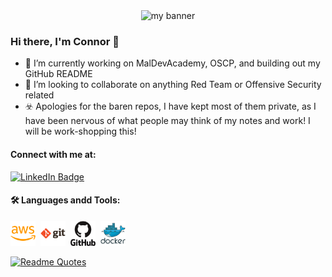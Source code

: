 <div id="banner" align="center">
  <img src="https://media.giphy.com/media/uAQm7xzHC0OB2VnSz4/giphy.gif" alt="my banner" width="175" height="200"/>
</div>

### Hi there, I'm Connor 👋

- 🔭 I’m currently working on MalDevAcademy, OSCP, and building out my GitHub README
- 👯 I’m looking to collaborate on anything Red Team or Offensive Security related
- ☣️ Apologies for the baren repos, I have kept most of them private, as I have been nervous of what people may think of my notes and work! I will be work-shopping this!

#### Connect with me at:

<div id="badges">
  <a href="https://www.linkedin.com/in/connor-h-1879801ab">
    <img src="https://img.shields.io/badge/LinkedIn-blue?style=for-the-badge&logo=linkedin&logoColor=white" alt="LinkedIn Badge"/>
  </a>
</div>

#### 🛠️ Languages andd Tools:

<div>
  <img src="https://github.com/devicons/devicon/blob/master/icons/amazonwebservices/amazonwebservices-plain-wordmark.svg" title="AWS" alt="AWS" width="40" height="40"/>&nbsp;
  <img src="https://github.com/devicons/devicon/blob/master/icons/git/git-original-wordmark.svg" title="Git" alt="Git" width="40" height="40"/>&nbsp;
  <img src="https://github.com/devicons/devicon/blob/master/icons/github/github-original-wordmark.svg" title="GitHub" alt="GitHub" width="40" height="40"/>&nbsp;
  <img src="https://github.com/devicons/devicon/blob/master/icons/docker/docker-original-wordmark.svg" title="Docker" alt="Docker" width="40" height="40"/>
</div>

[![Readme Quotes](https://quotes-github-readme.vercel.app/api?type=horizontal&theme=dark)](https://github.com/piyushsuthar/github-readme-quotes)

<!--
**sw1ndl3d/sw1ndl3d** is a ✨ _special_ ✨ repository because its `README.md` (this file) appears on your GitHub profile.

Here are some ideas to get you started:

- 🔭 I’m currently working on ...
- 🌱 I’m currently learning ...
- 👯 I’m looking to collaborate on ...
- 🤔 I’m looking for help with ...
- 💬 Ask me about ...
- 📫 How to reach me: ...
- 😄 Pronouns: ...
- ⚡ Fun fact: ...
-->

